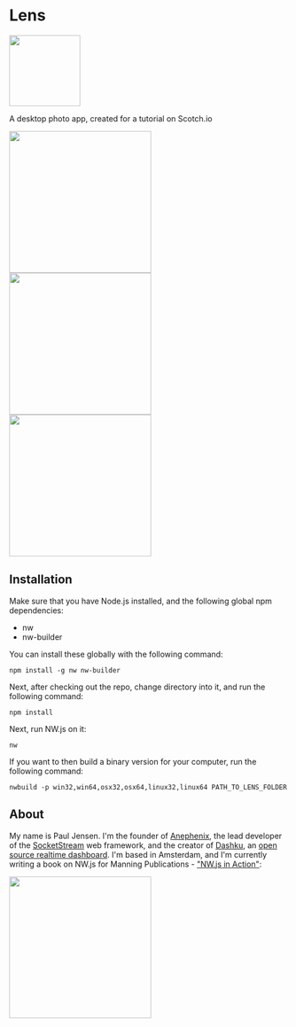 # Lens
<img src="https://raw.githubusercontent.com/paulbjensen/lens-photo-app/master/lens.png" width="128px" height="128px" />

A desktop photo app, created for a tutorial on Scotch.io

<img src="https://raw.githubusercontent.com/paulbjensen/lens-photo-app/gh-pages/images/1st-screen.png" width="256px"/>
<img src="https://raw.githubusercontent.com/paulbjensen/lens-photo-app/gh-pages/images/mac.png" width="256px"/>
<img src="https://raw.githubusercontent.com/paulbjensen/lens-photo-app/gh-pages/images/photo-edit.png" width="256px"/>


Installation
---

Make sure that you have Node.js installed, and the following global npm dependencies:

- nw
- nw-builder

You can install these globally with the following command:

    npm install -g nw nw-builder

Next, after checking out the repo, change directory into it, and run the following command:

    npm install
    
Next, run NW.js on it:

    nw
    
If you want to then build a binary version for your computer, run the following command:

    nwbuild -p win32,win64,osx32,osx64,linux32,linux64 PATH_TO_LENS_FOLDER

About
---

My name is Paul Jensen. I'm the founder of [Anephenix](https://anephenix.com), the lead developer of the [SocketStream](https://socketstream.com) web framework, and the creator of [Dashku](https://dashku.com), an [open source realtime dashboard](https://github.com/dashku/dashku). I'm based in Amsterdam, and I'm currently writing a book on NW.js for Manning Publications - ["NW.js in Action"](http://manning.com/jensen):

<a href="http://manning.com/jensen"><img src="https://raw.githubusercontent.com/paulbjensen/lens-photo-app/gh-pages/images/nwjs-in-action.png" width="256px"/></a>
